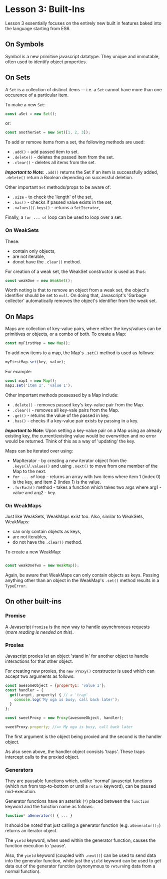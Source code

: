 # Lesson 3: Built-Ins

Lesson 3 essentially focuses on the entirely new built in features baked into the language starting from ES6.

## On Symbols

Symbol is a new primitive javascript datatype. They unique and immutable, often used to identify object properties.

## On Sets

A `Set` is a collection of distinct items -- i.e. a `Set` cannot have more than one occurence of a particular item.

To make a new `Set`:

```javascript
const aSet = new Set();
```

or: 

```javascript
const anotherSet = new Set([1, 2, 3]);
```

To add or remove items from a set, the following methods are used:

  * `.add()` - add passed item to set.
  * `.delete()` - deletes the passed item from the set.
  * `.clear()` - deletes all items from the set.

_**Important to Note**_: `.add()` returns the Set if an item is successfully added, `.delete()` return a Boolean depending on successful deletion.

Other important `Set` methods/props to be aware of:

  * `.size` - to check the 'length' of the set,
  * `.has()` - checks if passed value exists in the set,
  * `.values()`/`.keys()` - returns a `SetIterator`,

Finally, a `for ... of` loop can be used to loop over a set.

### On WeakSets

These:
  * contain only objects, 
  * are not iterable,
  * donot have the `.clear()` method.

For creation of a weak set, the WeakSet constructor is used as thus:

```javascript
const weakOne = new WeakSet();
```

Worth noting is that to remove an object from a weak set, the object's identifier should be set to `null`. On doing that, Javascript's 'Garbage collector' automatically removes the object's identifier from the weak set.

## On Maps

Maps are collection of key-value pairs, where either the keys/values can be primitives or objects, or a combo of both. To create a Map:

```js
const myFirstMap = new Map();
```

To add new items to a map, the Map's `.set()` method is used as follows:

```js
myFirstMap.set(key, value);
```

For example:

```js
const map1 = new Map();
map1.set('item 1', 'value 1');
```

Other important methods possessed by a Map include:

  * `.delete()` - removes passed key's key-value pair from the Map.
  * `.clear()` - removes all key-vale pairs from the Map.
  * `.get()` - returns the value of the passed in key.
  * `.has()` - checks if a key-value pair exists by passing in a key.

_**Important to Note**_: Upon setting a key-value pair on a Map using an already existing key, the current/existing value would be overwritten and no error would be returned. Think of this as a way of 'updating' the key.

Maps can be iterated over using:

  * MapIterator - by creating a new iterator object from the `.keys()`/`.values()` and using `.next()` to move from one member of the Map to the next.
  * `for ... of` loop - returns an array with two items where item 1 (index 0) is the key, and item 2 (index 1) is the value.
  * `.forEach()` method - takes a function which takes two args where arg1 - value and arg2 - key.

### On WeakMaps

Just like WeakSets, WeakMaps exist too. Also, similar to WeakSets, WeakMaps:

  * can only contain objects as keys,
  * are not iterables,
  * do not have the `.clear()` method.

To create a new WeakMap:

```js

const weakOneTwo = new WeakMap();

```

Again, be aware that WeakMaps can only contain objects as keys. Passing anything other than an object in the WeakMap's `.set()` method results in a `TypeError`.

## On other built-ins

### Promise

A Javascript `Promise` is the new way to handle asynchronous requests (_more reading is needed on this_).

### Proxies

Javascript proxies let an object 'stand in' for another object to handle interactions for that other object.

For creating new proxies, the `new Proxy()` constructor is used which can accept two arguments as follows:

```js
const awesomeObject = {property1: 'value 1'};
const handler = {
  get(target, property) { // a 'trap'
    console.log('My oga is busy, call back later');
  }
};

const sweetProxy = new Proxy(awesomeObject, handler);

sweetProxy.property; //=> My oga is busy, call back later

```
The first argument is the object being proxied and the second is the handler object.

As also seen above, the handler object consists 'traps'. These traps intercept calls to the proxied object.

### Generators

They are pausable functions which, unlike 'normal' javascript functions (which run from top-to-bottom or until a `return` keyword), can be paused mid-execution.

Generator functions have an asterisk (`*`) placed between the `function` keyword and the function name as follows:

```js
function* aGenerator() { ... }
```
It should be noted that just calling a generator function (e.g. `aGenerator();`) returns an iterator object.

The `yield` keyword, when used within the generator function, causes the function execution to 'pause'.

Also, the `yield` keyword (coupled with `.next()`) can be used to send data into the generator function, while just the `yield` keyword can be used to get data out of the generator function (synonymous to `return`ing data from a normal function).
